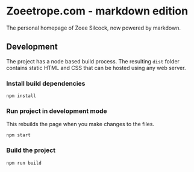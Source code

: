 # Zoeetrope.com - markdown edition
The personal homepage of Zoee Silcock, now powered by markdown.

## Development
The project has a node based build process. The resulting `dist` folder contains static HTML and CSS that can be hosted using any web server.

### Install build dependencies
```
npm install
```

### Run project in development mode
This rebuilds the page when you make changes to the files.
```
npm start
```

### Build the project
```
npm run build
```
